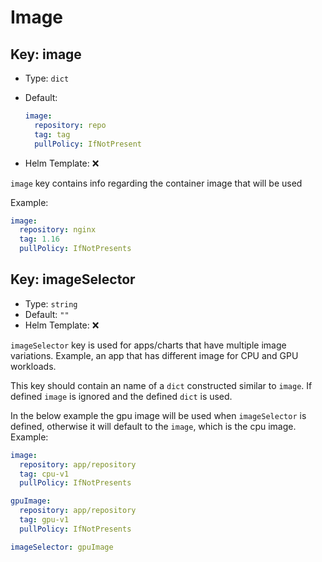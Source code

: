 # Image

## Key: image

- Type: `dict`
- Default:

  ```yaml
  image:
    repository: repo
    tag: tag
    pullPolicy: IfNotPresent
  ```

- Helm Template: ❌

`image` key contains info regarding the container image that will be used

Example:

```yaml
image:
  repository: nginx
  tag: 1.16
  pullPolicy: IfNotPresents
```

## Key: imageSelector

- Type: `string`
- Default: `""`
- Helm Template: ❌

`imageSelector` key is used for apps/charts that have multiple image variations.
Example, an app that has different image for CPU and GPU workloads.

This key should contain an name of a `dict` constructed similar to `image`.
If defined `image` is ignored and the defined `dict` is used.

In the below example the gpu image will be used when `imageSelector` is defined,
otherwise it will default to the `image`, which is the cpu image.
Example:

```yaml
image:
  repository: app/repository
  tag: cpu-v1
  pullPolicy: IfNotPresents

gpuImage:
  repository: app/repository
  tag: gpu-v1
  pullPolicy: IfNotPresents

imageSelector: gpuImage
```

<!-- TODO: Add link to k8s docs -->
